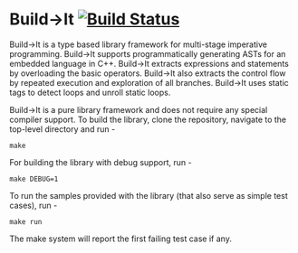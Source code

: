 # Build&rarr;It [![Build Status](https://api.travis-ci.org/AjayBrahmakshatriya/buildit.svg?branch=master)](https://travis-ci.org/AjayBrahmakshatriya/buildit)

Build&rarr;It is a type based library framework for multi-stage imperative programming. Build&rarr;It supports programmatically generating ASTs for an embedded language in C++. Build&rarr;It extracts expressions and statements by overloading the basic operators. Build&rarr;It also extracts the control flow by repeated execution and exploration of all branches. Build&rarr;It uses static tags to detect loops and unroll static loops. 

Build&rarr;It is a pure library framework and does not require any special compiler support. 
To build the library, clone the repository, navigate to the top-level directory and run - 

```
make
```

For building the library with debug support, run -

```
make DEBUG=1
```

To run the samples provided with the library (that also serve as simple test cases), run - 

```
make run
```

The make system will report the first failing test case if any. 
